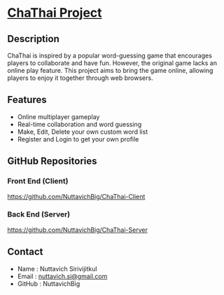 # <u>ChaThai Project</u>

## Description  
ChaThai is inspired by a popular word-guessing game that encourages players to collaborate and have fun. However, the original game lacks an online play feature. This project aims to bring the game online, allowing players to enjoy it together through web browsers.  

## Features  
- Online multiplayer gameplay   
- Real-time collaboration and word guessing  
- Make, Edit, Delete your own custom word list
- Register and Login to get your own profile

## GitHub Repositories
### Front End (Client)
https://github.com/NuttavichBig/ChaThai-Client
### Back End (Server)
https://github.com/NuttavichBig/ChaThai-Server


## Contact
- Name : Nuttavich Sirivijitkul
- Email : nuttavich.si@gmail.com
- GitHub : NuttavichBig